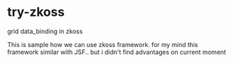 # try-zkoss
grid data_binding in zkoss

This is sample how we can use zkoss framework.
for my mind this framework similar with JSF.. but i didn't find advantages on current moment
